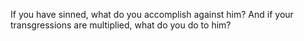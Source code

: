 If you have sinned, what do you accomplish against him? And if your transgressions are multiplied, what do you do to him?
